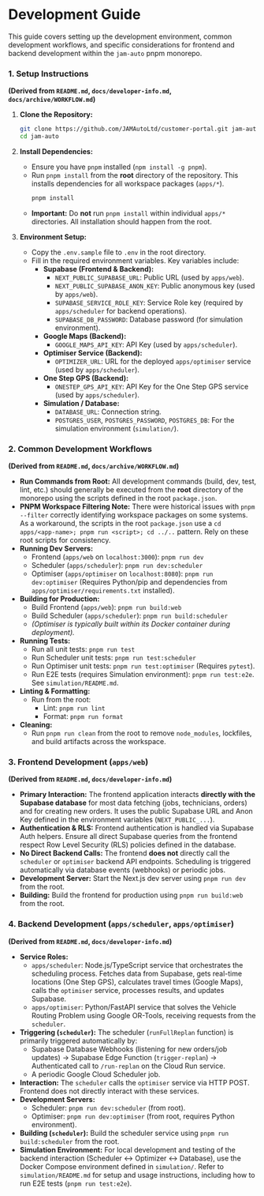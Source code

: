 # Development Guide

This guide covers setting up the development environment, common development workflows, and specific considerations for frontend and backend development within the `jam-auto` pnpm monorepo.

### 1. Setup Instructions

**(Derived from `README.md`, `docs/developer-info.md`, `docs/archive/WORKFLOW.md`)**

1.  **Clone the Repository:**
    ```bash
    git clone https://github.com/JAMAutoLtd/customer-portal.git jam-auto
    cd jam-auto
    ```

2.  **Install Dependencies:**
    *   Ensure you have `pnpm` installed (`npm install -g pnpm`).
    *   Run `pnpm install` from the **root** directory of the repository. This installs dependencies for all workspace packages (`apps/*`).
        ```bash
        pnpm install
        ```
    *   **Important:** Do **not** run `pnpm install` within individual `apps/*` directories. All installation should happen from the root.

3.  **Environment Setup:**
    *   Copy the `.env.sample` file to `.env` in the root directory.
    *   Fill in the required environment variables. Key variables include:
        *   **Supabase (Frontend & Backend):**
            *   `NEXT_PUBLIC_SUPABASE_URL`: Public URL (used by `apps/web`).
            *   `NEXT_PUBLIC_SUPABASE_ANON_KEY`: Public anonymous key (used by `apps/web`).
            *   `SUPABASE_SERVICE_ROLE_KEY`: Service Role key (required by `apps/scheduler` for backend operations).
            *   `SUPABASE_DB_PASSWORD`: Database password (for simulation environment).
        *   **Google Maps (Backend):**
            *   `GOOGLE_MAPS_API_KEY`: API Key (used by `apps/scheduler`).
        *   **Optimiser Service (Backend):**
            *   `OPTIMIZER_URL`: URL for the deployed `apps/optimiser` service (used by `apps/scheduler`).
        *   **One Step GPS (Backend):**
            *   `ONESTEP_GPS_API_KEY`: API Key for the One Step GPS service (used by `apps/scheduler`).
        *   **Simulation / Database:**
            *   `DATABASE_URL`: Connection string.
            *   `POSTGRES_USER`, `POSTGRES_PASSWORD`, `POSTGRES_DB`: For the simulation environment (`simulation/`).

### 2. Common Development Workflows

**(Derived from `README.md`, `docs/archive/WORKFLOW.md`)**

*   **Run Commands from Root:** All development commands (build, dev, test, lint, etc.) should generally be executed from the **root** directory of the monorepo using the scripts defined in the root `package.json`.
*   **PNPM Workspace Filtering Note:** There were historical issues with `pnpm --filter` correctly identifying workspace packages on some systems. As a workaround, the scripts in the root `package.json` use a `cd apps/<app-name>; pnpm run <script>; cd ../..` pattern. Rely on these root scripts for consistency.
*   **Running Dev Servers:**
    *   Frontend (`apps/web` on `localhost:3000`): `pnpm run dev`
    *   Scheduler (`apps/scheduler`): `pnpm run dev:scheduler`
    *   Optimiser (`apps/optimiser` on `localhost:8080`): `pnpm run dev:optimiser` (Requires Python/pip and dependencies from `apps/optimiser/requirements.txt` installed).
*   **Building for Production:**
    *   Build Frontend (`apps/web`): `pnpm run build:web`
    *   Build Scheduler (`apps/scheduler`): `pnpm run build:scheduler`
    *   *(Optimiser is typically built within its Docker container during deployment).*
*   **Running Tests:**
    *   Run all unit tests: `pnpm run test`
    *   Run Scheduler unit tests: `pnpm run test:scheduler`
    *   Run Optimiser unit tests: `pnpm run test:optimiser` (Requires `pytest`).
    *   Run E2E tests (requires Simulation environment): `pnpm run test:e2e`. See `simulation/README.md`.
*   **Linting & Formatting:**
    *   Run from the root:
        *   Lint: `pnpm run lint`
        *   Format: `pnpm run format`
*   **Cleaning:**
    *   Run `pnpm run clean` from the root to remove `node_modules`, lockfiles, and build artifacts across the workspace.

### 3. Frontend Development (`apps/web`)

**(Derived from `README.md`, `docs/developer-info.md`)**

*   **Primary Interaction:** The frontend application interacts **directly with the Supabase database** for most data fetching (jobs, technicians, orders) and for creating new orders. It uses the public Supabase URL and Anon Key defined in the environment variables (`NEXT_PUBLIC_...`).
*   **Authentication & RLS:** Frontend authentication is handled via Supabase Auth helpers. Ensure all direct Supabase queries from the frontend respect Row Level Security (RLS) policies defined in the database.
*   **No Direct Backend Calls:** The frontend **does not** directly call the `scheduler` or `optimiser` backend API endpoints. Scheduling is triggered automatically via database events (webhooks) or periodic jobs.
*   **Development Server:** Start the Next.js dev server using `pnpm run dev` from the root.
*   **Building:** Build the frontend for production using `pnpm run build:web` from the root.

### 4. Backend Development (`apps/scheduler`, `apps/optimiser`)

**(Derived from `README.md`, `docs/developer-info.md`)**

*   **Service Roles:**
    *   `apps/scheduler`: Node.js/TypeScript service that orchestrates the scheduling process. Fetches data from Supabase, gets real-time locations (One Step GPS), calculates travel times (Google Maps), calls the `optimiser` service, processes results, and updates Supabase.
    *   `apps/optimiser`: Python/FastAPI service that solves the Vehicle Routing Problem using Google OR-Tools, receiving requests from the `scheduler`.
*   **Triggering (`scheduler`):** The scheduler (`runFullReplan` function) is primarily triggered automatically by:
    *   Supabase Database Webhooks (listening for new orders/job updates) -> Supabase Edge Function (`trigger-replan`) -> Authenticated call to `/run-replan` on the Cloud Run service.
    *   A periodic Google Cloud Scheduler job.
*   **Interaction:** The `scheduler` calls the `optimiser` service via HTTP POST. Frontend does not directly interact with these services.
*   **Development Servers:**
    *   Scheduler: `pnpm run dev:scheduler` (from root).
    *   Optimiser: `pnpm run dev:optimiser` (from root, requires Python environment).
*   **Building (`scheduler`):** Build the scheduler service using `pnpm run build:scheduler` from the root. 
*   **Simulation Environment:** For local development and testing of the backend interaction (Scheduler <-> Optimizer <-> Database), use the Docker Compose environment defined in `simulation/`. Refer to `simulation/README.md` for setup and usage instructions, including how to run E2E tests (`pnpm run test:e2e`). 